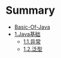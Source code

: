 # Summary

* [Basic-Of-Java](README.md)
* [1.Java基础](chapter1/README.md)
    * [1.1.异常](chapter1/section1.1.md)
    * [1.2.泛型](chapter1/section1.2.md)


